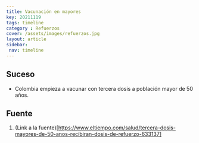 ```yaml
---
title: Vacunación en mayores
key: 20211119
tags: timeline
category : Refuerzos
cover: /assets/images/refuerzos.jpg
layout: article
sidebar:
 nav: timeline
---
```


## Suceso
- Colombia empieza a vacunar con tercera dosis a población mayor de 50 años.
## Fuente
1. (Link a la fuente)[https://www.eltiempo.com/salud/tercera-dosis-mayores-de-50-anos-recibiran-dosis-de-refuerzo-633137]